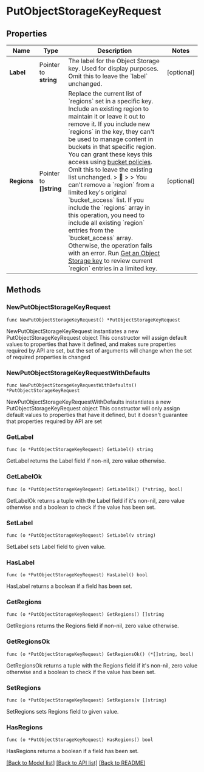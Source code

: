# PutObjectStorageKeyRequest

## Properties

Name | Type | Description | Notes
------------ | ------------- | ------------- | -------------
**Label** | Pointer to **string** | The label for the Object Storage key. Used for display purposes. Omit this to leave the &#x60;label&#x60; unchanged. | [optional] 
**Regions** | Pointer to **[]string** | Replace the current list of &#x60;regions&#x60; set in a specific key. Include an existing region to maintain it or leave it out to remove it. If you include new &#x60;regions&#x60; in the key, they can&#39;t be used to manage content in buckets in that specific region. You can grant these keys this access using [bucket policies](https://www.linode.com/docs/products/storage/object-storage/guides/bucket-policies/). Omit this to leave the existing list unchanged.  &gt; 🚧 &gt; &gt; You can&#39;t remove a &#x60;region&#x60; from a limited key&#39;s original &#x60;bucket_access&#x60; list. If you include the &#x60;regions&#x60; array in this operation, you need to include all existing &#x60;region&#x60; entries from the &#x60;bucket_access&#x60; array. Otherwise, the operation fails with an error. Run [Get an Object Storage key](https://techdocs.akamai.com/linode-api/reference/get-object-storage-key) to review current &#x60;region&#x60; entries in a limited key. | [optional] 

## Methods

### NewPutObjectStorageKeyRequest

`func NewPutObjectStorageKeyRequest() *PutObjectStorageKeyRequest`

NewPutObjectStorageKeyRequest instantiates a new PutObjectStorageKeyRequest object
This constructor will assign default values to properties that have it defined,
and makes sure properties required by API are set, but the set of arguments
will change when the set of required properties is changed

### NewPutObjectStorageKeyRequestWithDefaults

`func NewPutObjectStorageKeyRequestWithDefaults() *PutObjectStorageKeyRequest`

NewPutObjectStorageKeyRequestWithDefaults instantiates a new PutObjectStorageKeyRequest object
This constructor will only assign default values to properties that have it defined,
but it doesn't guarantee that properties required by API are set

### GetLabel

`func (o *PutObjectStorageKeyRequest) GetLabel() string`

GetLabel returns the Label field if non-nil, zero value otherwise.

### GetLabelOk

`func (o *PutObjectStorageKeyRequest) GetLabelOk() (*string, bool)`

GetLabelOk returns a tuple with the Label field if it's non-nil, zero value otherwise
and a boolean to check if the value has been set.

### SetLabel

`func (o *PutObjectStorageKeyRequest) SetLabel(v string)`

SetLabel sets Label field to given value.

### HasLabel

`func (o *PutObjectStorageKeyRequest) HasLabel() bool`

HasLabel returns a boolean if a field has been set.

### GetRegions

`func (o *PutObjectStorageKeyRequest) GetRegions() []string`

GetRegions returns the Regions field if non-nil, zero value otherwise.

### GetRegionsOk

`func (o *PutObjectStorageKeyRequest) GetRegionsOk() (*[]string, bool)`

GetRegionsOk returns a tuple with the Regions field if it's non-nil, zero value otherwise
and a boolean to check if the value has been set.

### SetRegions

`func (o *PutObjectStorageKeyRequest) SetRegions(v []string)`

SetRegions sets Regions field to given value.

### HasRegions

`func (o *PutObjectStorageKeyRequest) HasRegions() bool`

HasRegions returns a boolean if a field has been set.


[[Back to Model list]](../README.md#documentation-for-models) [[Back to API list]](../README.md#documentation-for-api-endpoints) [[Back to README]](../README.md)


